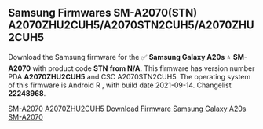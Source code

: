 <h2>Samsung Firmwares SM-A2070(STN) A2070ZHU2CUH5/A2070STN2CUH5/A2070ZHU2CUH5</h2>
Download the Samsung firmware for the ✅ <strong>Samsung Galaxy A20s </strong> ⭐ <strong>SM-A2070</strong> with product code <strong>STN</strong> <strong> from N/A</strong>. This firmware has version number PDA <strong>A2070ZHU2CUH5</strong> and CSC A2070STN2CUH5. The operating system of this firmware is Android R , with build date 2021-09-14. Changelist <strong>22248968</strong>.


[SM-A2070](https://samfirm.shop/samsung/model/SM-A2070)
[A2070ZHU2CUH5](https://samfirm.shop/samsung/pda/A2070ZHU2CUH5)
[Download Firmware Samsung Galaxy A20s SM-A2070](https://samfirm.shop/samsung/firmware/456809)
